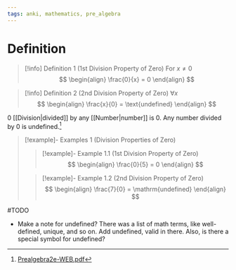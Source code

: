 ```yaml
---
tags: anki, mathematics, pre_algebra
---
```


# Definition

> [!info] Definition 1 (1st Division Property of Zero)
> For $x \neq 0$
> $$
> \begin{align}
> \frac{0}{x} = 0
> \end{align}
> $$

> [!info] Definition 2 (2nd Division Property of Zero)
> $\forall x$
> $$
> \begin{align}
> \frac{x}{0} = \text{undefined}
> \end{align}
> $$

$0$ [[Division|divided]] by any [[Number|number]] is $0$. Any number divided by $0$ is undefined.[^1]

> [!example]- Examples 1 (Division Properties of Zero)
> > [!example]- Example 1.1 (1st Division Property of Zero)
> > $$
> > \begin{align}
> > \frac{0}{5} = 0
> > \end{align}
> > $$
> 
> > [!example]- Example 1.2 (2nd Division Property of Zero)
> > $$
> > \begin{align}
> > \frac{7}{0} = \mathrm{undefined}
> > \end{align}
> > $$

#TODO

- Make a note for undefined? There was a list of math terms, like well-defined, unique, and so on. Add undefined, valid in there. Also, is there a special symbol for undefined?

[^1]: [Prealgebra2e-WEB.pdf](zotero://open-pdf/library/items/W4QW2QZI?page=86)